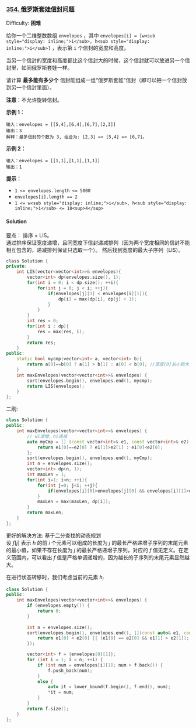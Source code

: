 ### [354\. 俄罗斯套娃信封问题](https://leetcode-cn.com/problems/russian-doll-envelopes/)

Difficulty: **困难**


给你一个二维整数数组 `envelopes` ，其中 `envelopes[i] = [w<sub style="display: inline;">i</sub>, h<sub style="display: inline;">i</sub>]` ，表示第 `i` 个信封的宽度和高度。

当另一个信封的宽度和高度都比这个信封大的时候，这个信封就可以放进另一个信封里，如同俄罗斯套娃一样。

请计算 **最多能有多少个** 信封能组成一组“俄罗斯套娃”信封（即可以把一个信封放到另一个信封里面）。

**注意**：不允许旋转信封。

**示例 1：**

```
输入：envelopes = [[5,4],[6,4],[6,7],[2,3]]
输出：3
解释：最多信封的个数为 3, 组合为: [2,3] => [5,4] => [6,7]。
```

**示例 2：**

```
输入：envelopes = [[1,1],[1,1],[1,1]]
输出：1
```

**提示：**

*   `1 <= envelopes.length <= 5000`
*   `envelopes[i].length == 2`
*   `1 <= w<sub style="display: inline;">i</sub>, h<sub style="display: inline;">i</sub> <= 10<sup>4</sup>`


#### Solution

要点： 排序 + LIS。  
通过排序保证宽度递增，且同宽度下信封递减排列（因为两个宽度相同的信封不能相互包含的，递减排列保证只选取一个）。 然后找到宽度的最大子序列（LIS）。

```cpp
​class Solution {
private:
    int LIS(vector<vector<int>>& envelopes){
        vector<int> dp(envelopes.size(), 1);
        for(int i = 0; i < dp.size(); ++i){
            for(int j = 0; j < i; ++j){
                if(envelopes[j][1] < envelopes[i][1]){
                    dp[i] = max(dp[i], dp[j] + 1);
                }
            }
        }
        int res = 0;
        for(int i : dp){
            res = max(res, i);
        }
        return res;
    }
public:
    static bool mycmp(vector<int> a, vector<int> b){
        return a[0]==b[0] ? a[1] > b[1] : a[0] < b[0]; //宽度[0]从小到大，宽度相等按高度从大到小
    }
    int maxEnvelopes(vector<vector<int>>& envelopes) {
        sort(envelopes.begin(), envelopes.end(), mycmp);
        return LIS(envelopes);
    }
};
```

二刷:  
```cpp
class Solution {
public:
    int maxEnvelopes(vector<vector<int>>& envelopes) {
        // wi递增，hi递减
        auto myCmp = [] (const vector<int>& e1, const vector<int>& e2) -> bool {
            return e1[0]==e2[0] ? e1[1]>e2[1] : e1[0]<e2[0];
        };
        sort(envelopes.begin(), envelopes.end(), myCmp);
        int n = envelopes.size();
        vector<int> dp(n, 1);
        int maxLen = 1;
        for(int i=1; i<n; ++i){
            for(int j=0; j<i; ++j){
                if(envelopes[i][0]>envelopes[j][0] && envelopes[i][1]>envelopes[j][1]) dp[i] = max(dp[i], dp[j]+1);
            }
            maxLen = max(maxLen, dp[i]);
        }
        return maxLen;
    }
};
```


更好的解决方法:  基于二分查找的动态规划  
设 $f[j]$ 表示 $h$ 的前 $i$ 个元素可以组成的长度为 $j$ 的最长严格递增子序列的末尾元素的最小值，如果不存在长度为 $j$ 的最长严格递增子序列，对应的 $f$ 值无定义。在定义范围内，可以看出 $f$ 值是严格单调递增的，因为越长的子序列的末尾元素显然越大。

在进行状态转移时，我们考虑当前的元素 $h_i$  

```cpp
class Solution {
public:
    int maxEnvelopes(vector<vector<int>>& envelopes) {
        if (envelopes.empty()) {
            return 0;
        }
        
        int n = envelopes.size();
        sort(envelopes.begin(), envelopes.end(), [](const auto& e1, const auto& e2) {
            return e1[0] < e2[0] || (e1[0] == e2[0] && e1[1] > e2[1]);
        });

        vector<int> f = {envelopes[0][1]};
        for (int i = 1; i < n; ++i) {
            if (int num = envelopes[i][1]; num > f.back()) {
                f.push_back(num);
            }
            else {
                auto it = lower_bound(f.begin(), f.end(), num);
                *it = num;
            }
        }
        return f.size();
    }
};
```